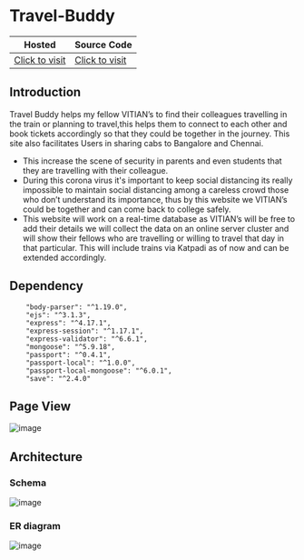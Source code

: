 # Travel-Buddy

| Hosted | Source Code |
| ------ | ----------- |
| [Click to visit](https://travelbuddyvit.herokuapp.com/) | [Click to visit](https://github.com/kdsinghcoder/Travel-Buddy/) |

## Introduction

Travel Buddy helps my fellow VITIAN’s to find their colleagues travelling in the train or planning to travel,this helps them to connect to each other and book tickets accordingly so that they could be together in the journey. This site also facilitates Users in sharing cabs to Bangalore and Chennai.

- This increase the scene of security in parents and even students that they are travelling with their colleague.
- During this corona virus it's important to keep social distancing its really impossible to maintain social distancing among a careless crowd those who don’t understand its         importance, thus by this website we VITIAN’s could be together and can come back to college safely.
- This website will work on a real-time database as VITIAN’s will be free to add their details we will collect the data on an online server cluster and will show their fellows who   are travelling or willing to travel that day in that particular. This will include trains via Katpadi as of now and can be extended accordingly.

## Dependency
```
    "body-parser": "^1.19.0",
    "ejs": "^3.1.3",
    "express": "^4.17.1",
    "express-session": "^1.17.1",
    "express-validator": "^6.6.1",
    "mongoose": "^5.9.18",
    "passport": "^0.4.1",
    "passport-local": "^1.0.0",
    "passport-local-mongoose": "^6.0.1",
    "save": "^2.4.0"
```

## Page View
![image](https://user-images.githubusercontent.com/50829119/124011961-35a72880-d9fe-11eb-9035-7866148a7bb8.png)

## Architecture

### Schema 
![image](https://user-images.githubusercontent.com/50829119/123991893-bc510b00-d9e8-11eb-9759-25476df7c764.png)

### ER diagram
![image](https://user-images.githubusercontent.com/50829119/123992174-00441000-d9e9-11eb-9ccb-880506cc57c3.png)

